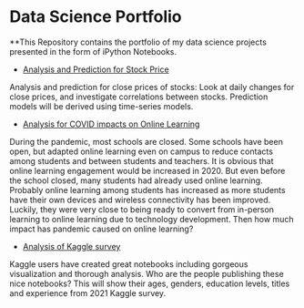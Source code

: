 # Data Science Portfolio

**This Repository contains the portfolio of my data science projects presented in the form of iPython Notebooks. 


* [Analysis and Prediction for Stock Price](http://https://github.com/hkim369/stock-price/blob/main/Stock_analysis.ipynb)

Analysis and prediction for close prices of stocks: Look at daily changes for close prices, and investigate correlations between stocks. Prediction models will be derived using time-series models.
 
* [Analysis for COVID impacts on Online Learning](https://github.com/hkim369/Online-Learning/blob/main/trends-of-online-learning.ipynb)

During the pandemic, most schools are closed. Some schools have been open, but adapted online learning even on campus to reduce contacts among students and between students and teachers. It is obvious that online learning engagement would be increased in 2020. But even before the school closed, many students had already used online learning. Probably online learning among students has increased as more students have their own devices and wireless connectivity has been improved. Luckily, they were very close to being ready to convert from in-person learning to online learning due to technology development. Then how much impact has pandemic caused on online learning?

* [Analysis of Kaggle survey](https://github.com/hkim369/Kaggle-Survery/blob/main/age-gender-education-and-experience-5.ipynb)

Kaggle users have created great notebooks including gorgeous visualization and thorough analysis. Who are the people publishing these nice notebooks? This will show their ages, genders, education levels, titles and experience from 2021 Kaggle survey.
